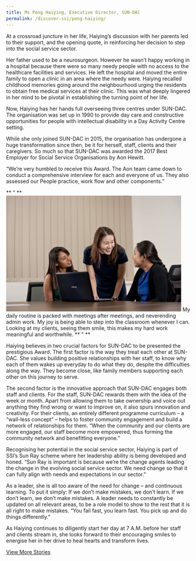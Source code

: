 ```yaml
---
title: Ms Peng Haiying, Executive Director, SUN-DAC
permalink: /discover-ssi/peng-haiying/
---
```


At a crossroad juncture in her life, Haiying’s discussion with her parents led to their support, and the opening quote, in reinforcing 
her decision to step into the social service sector. 

Her father used to be a neurosurgeon. However he wasn’t happy working in a hospital because there were so many needy people with no 
access to the healthcare facilities and services. He left the hospital and moved the entire family to open a clinic in an area where 
the needy were. Haiying recalled childhood memories going around the neighbourhood urging the residents to obtain free medical services 
at their clinic. This was what deeply lingered in her mind to be pivotal in establishing the turning point of her life.

Now, Haiying has her hands full overseeing three centres under SUN-DAC. The organisation was set up in 1990 to provide day care and 
constructive opportunities for people with intellectual disability in a Day Activity Centre setting. 

While she only joined SUN-DAC in 2015, the organisation has undergone a huge transformation since then, be it for herself, staff, clients
and their caregivers. So much so that SUN-DAC was awarded the 2017 Best Employer for Social Service Organisations by Aon Hewitt. 

“We’re very humbled to receive this Award. The Aon team came down to conduct a comprehensive interview for each and everyone of us. They 
also assessed our People practice, work flow and other components.”

** " **
![Pei Haiying Work](/images/stories/within_stories/pei-haiying.png)
My daily routine is packed with meetings after meetings, and neverending admin work. My joy is being able to step into the 
classroom whenever I can. Looking at my clients, seeing them smile, this makes my hard work meaningful and worthwhile.
** " **

Haiying believes in two crucial factors for SUN-DAC to be presented the prestigious Award. The first factor is the way they treat each 
other at SUN-DAC. She values building positive relationships with her staff, to know why each of them wakes up everyday to do what they 
do, despite the difficulties along the way. They become close, like family members supporting each other on this journey to serve.

The second factor is the innovative approach that SUN-DAC engages both staff and clients. For the staff, SUN-DAC rewards them with the 
idea of the week or month. Apart from allowing them to take ownership and voice out anything they find wrong or want to improve on, it 
also spurs innovation and creativity. For their clients, an entirely different programme curriculum – a “wall-less concept” – helps to 
foster community engagement and build a network of relationships for them. “When the community and our clients are more engaged, our 
staff become more empowered, thus forming the community network and benefitting everyone.”

Recognising her potential in the social service sector, Haiying is part of SSI’s Sun Ray scheme where her leadership ability is being 
developed and honed. “Sun Ray is important is because we’re the change agents leading the change in the evolving social service sector. 
We need change so that it can fully align with needs and expectations in our sector.”

As a leader, she is all too aware of the need for change – and continuous learning. To put it simply: If we don’t make mistakes, we 
don’t learn. If we don’t learn, we don’t make mistakes. A leader needs to constantly be updated on all relevant areas, to be a role 
model to show to the rest that it is all right to make mistakes. “You fail fast, you learn fast. You pick up and do things 
differently.”

As Haiying continues to diligently start her day at 7 A.M. before her staff and clients stream in, she looks forward to their 
encouraging smiles to energise her in her drive to heal hearts and transform lives.

[View More Stories](/stories)
